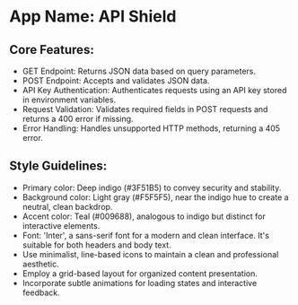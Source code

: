# **App Name**: API Shield

## Core Features:

- GET Endpoint: Returns JSON data based on query parameters.
- POST Endpoint: Accepts and validates JSON data.
- API Key Authentication: Authenticates requests using an API key stored in environment variables.
- Request Validation: Validates required fields in POST requests and returns a 400 error if missing.
- Error Handling: Handles unsupported HTTP methods, returning a 405 error.

## Style Guidelines:

- Primary color: Deep indigo (#3F51B5) to convey security and stability.
- Background color: Light gray (#F5F5F5), near the indigo hue to create a neutral, clean backdrop.
- Accent color: Teal (#009688), analogous to indigo but distinct for interactive elements.
- Font: 'Inter', a sans-serif font for a modern and clean interface. It's suitable for both headers and body text.
- Use minimalist, line-based icons to maintain a clean and professional aesthetic.
- Employ a grid-based layout for organized content presentation.
- Incorporate subtle animations for loading states and interactive feedback.